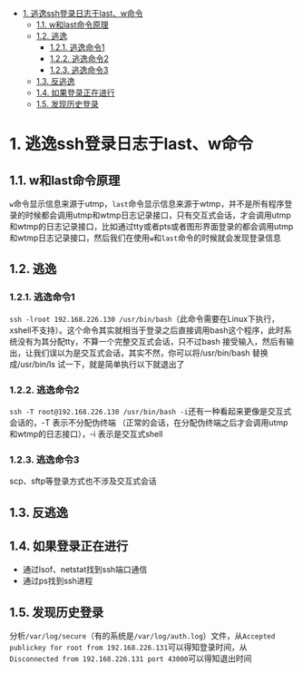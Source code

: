 <!-- TOC -->

- [1. 逃逸ssh登录日志于last、w命令](#1-逃逸ssh登录日志于lastw命令)
    - [1.1. w和last命令原理](#11-w和last命令原理)
    - [1.2. 逃逸](#12-逃逸)
        - [1.2.1. 逃逸命令1](#121-逃逸命令1)
        - [1.2.2. 逃逸命令2](#122-逃逸命令2)
        - [1.2.3. 逃逸命令3](#123-逃逸命令3)
    - [1.3. 反逃逸](#13-反逃逸)
    - [1.4. 如果登录正在进行](#14-如果登录正在进行)
    - [1.5. 发现历史登录](#15-发现历史登录)

<!-- /TOC -->
# 1. 逃逸ssh登录日志于last、w命令
## 1.1. w和last命令原理
`w`命令显示信息来源于utmp，`last`命令显示信息来源于wtmp，并不是所有程序登录的时候都会调用utmp和wtmp日志记录接口，只有交互式会话，才会调用utmp和wtmp的日志记录接口，比如通过tty或者pts或者图形界面登录的都会调用utmp和wtmp日志记录接口，然后我们在使用`w`和`last`命令的时候就会发现登录信息
## 1.2. 逃逸
### 1.2.1. 逃逸命令1
`ssh -lroot 192.168.226.130 /usr/bin/bash`（此命令需要在Linux下执行，xshell不支持）。这个命令其实就相当于登录之后直接调用bash这个程序，此时系统没有为其分配tty，不算一个完整交互式会话，只不过bash 接受输入，然后有输出，让我们误以为是交互式会话，其实不然，你可以将/usr/bin/bash 替换成/usr/bin/ls 试一下，就是简单执行以下就退出了
### 1.2.2. 逃逸命令2
`ssh -T root@192.168.226.130 /usr/bin/bash -i`还有一种看起来更像是交互式会话的，-T 表示不分配伪终端 （正常的会话，在分配伪终端之后才会调用utmp和wtmp的日志接口），-i 表示是交互式shell
### 1.2.3. 逃逸命令3
scp、sftp等登录方式也不涉及交互式会话
## 1.3. 反逃逸
## 1.4. 如果登录正在进行
* 通过lsof、netstat找到ssh端口通信
* 通过ps找到ssh进程
## 1.5. 发现历史登录
分析`/var/log/secure`（有的系统是`/var/log/auth.log`）文件，从`Accepted publickey for root from 192.168.226.131`可以得知登录时间，从`Disconnected from 192.168.226.131 port 43000`可以得知退出时间
